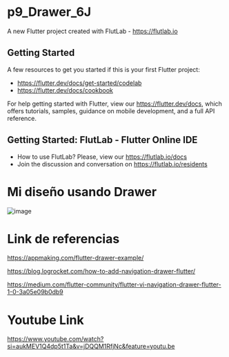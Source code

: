 # p9_Drawer_6J

A new Flutter project created with FlutLab - https://flutlab.io

## Getting Started

A few resources to get you started if this is your first Flutter project:

- https://flutter.dev/docs/get-started/codelab
- https://flutter.dev/docs/cookbook

For help getting started with Flutter, view our
https://flutter.dev/docs, which offers tutorials,
samples, guidance on mobile development, and a full API reference.

## Getting Started: FlutLab - Flutter Online IDE

- How to use FlutLab? Please, view our https://flutlab.io/docs
- Join the discussion and conversation on https://flutlab.io/residents


# Mi diseño usando Drawer
![image](https://github.com/JaquelineGalindoHuitron/p9_Drawer_FlutLab/assets/143548375/25e75878-fed1-49d7-8523-123b8c722e16)

# Link de referencias
https://appmaking.com/flutter-drawer-example/ 

https://blog.logrocket.com/how-to-add-navigation-drawer-flutter/ 

https://medium.com/flutter-community/flutter-vi-navigation-drawer-flutter-1-0-3a05e09b0db9

# Youtube Link
https://www.youtube.com/watch?si=aukMEV1Q4dp5t1Ta&v=jDQQM1RfjNc&feature=youtu.be 

